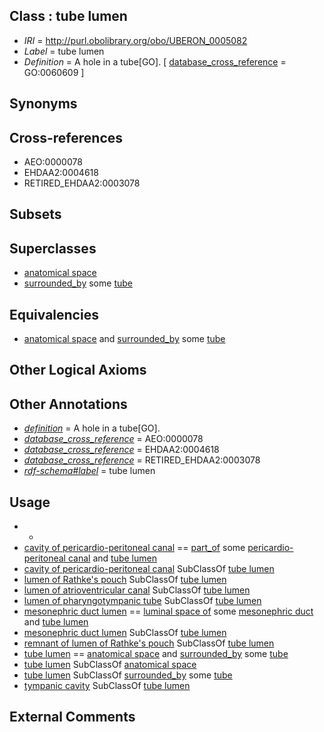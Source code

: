 
## Class : tube lumen

 * *IRI* = http://purl.obolibrary.org/obo/UBERON_0005082
 * *Label* = tube lumen
 * *Definition* = A hole in a tube[GO]. [ [database_cross_reference](../../ef/oboInOwl#hasDbXref.md) = GO:0060609 ]

## Synonyms


## Cross-references

 * AEO:0000078
 * EHDAA2:0004618
 * RETIRED_EHDAA2:0003078

## Subsets


## Superclasses

 * [anatomical space](../../UBERON/64/UBERON_0000464.md)
 * [surrounded_by](../../RO/19/RO_0002219.md) some [tube](../../UBERON/25/UBERON_0000025.md)

## Equivalencies

 * [anatomical space](../../UBERON/64/UBERON_0000464.md) and [surrounded_by](../../RO/19/RO_0002219.md) some [tube](../../UBERON/25/UBERON_0000025.md)

## Other Logical Axioms


## Other Annotations

 * *[definition](../../IAO/15/IAO_0000115.md)* = A hole in a tube[GO].
 * *[database_cross_reference](../../ef/oboInOwl#hasDbXref.md)* = AEO:0000078
 * *[database_cross_reference](../../ef/oboInOwl#hasDbXref.md)* = EHDAA2:0004618
 * *[database_cross_reference](../../ef/oboInOwl#hasDbXref.md)* = RETIRED_EHDAA2:0003078
 * *[rdf-schema#label](../../el/rdf-schema#label.md)* = tube lumen

## Usage

 * -
 * [cavity of pericardio-peritoneal canal](../../UBERON/81/UBERON_0009481.md) == [part_of](../../BFO/50/BFO_0000050.md) some [pericardio-peritoneal canal](../../UBERON/75/UBERON_0006275.md) and [tube lumen](../../UBERON/82/UBERON_0005082.md)
 * [cavity of pericardio-peritoneal canal](../../UBERON/81/UBERON_0009481.md) SubClassOf [tube lumen](../../UBERON/82/UBERON_0005082.md)
 * [lumen of Rathke's pouch](../../UBERON/74/UBERON_0009974.md) SubClassOf [tube lumen](../../UBERON/82/UBERON_0005082.md)
 * [lumen of atrioventricular canal](../../UBERON/19/UBERON_0011819.md) SubClassOf [tube lumen](../../UBERON/82/UBERON_0005082.md)
 * [lumen of pharyngotympanic tube](../../UBERON/92/UBERON_0009692.md) SubClassOf [tube lumen](../../UBERON/82/UBERON_0005082.md)
 * [mesonephric duct lumen](../../UBERON/74/UBERON_0011574.md) == [luminal space of](../../RO/72/RO_0002572.md) some [mesonephric duct](../../UBERON/74/UBERON_0003074.md) and [tube lumen](../../UBERON/82/UBERON_0005082.md)
 * [mesonephric duct lumen](../../UBERON/74/UBERON_0011574.md) SubClassOf [tube lumen](../../UBERON/82/UBERON_0005082.md)
 * [remnant of lumen of Rathke's pouch](../../UBERON/75/UBERON_0009975.md) SubClassOf [tube lumen](../../UBERON/82/UBERON_0005082.md)
 * [tube lumen](../../UBERON/82/UBERON_0005082.md) == [anatomical space](../../UBERON/64/UBERON_0000464.md) and [surrounded_by](../../RO/19/RO_0002219.md) some [tube](../../UBERON/25/UBERON_0000025.md)
 * [tube lumen](../../UBERON/82/UBERON_0005082.md) SubClassOf [anatomical space](../../UBERON/64/UBERON_0000464.md)
 * [tube lumen](../../UBERON/82/UBERON_0005082.md) SubClassOf [surrounded_by](../../RO/19/RO_0002219.md) some [tube](../../UBERON/25/UBERON_0000025.md)
 * [tympanic cavity](../../UBERON/14/UBERON_0004114.md) SubClassOf [tube lumen](../../UBERON/82/UBERON_0005082.md)

## External Comments

